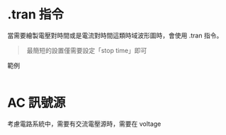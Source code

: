 # .tran 指令
當需要繪製電壓對時間或是電流對時間這類時域波形圖時，會使用 .tran 指令。
> ![]()
最簡短的設置僅需要設定「stop time」即可

範例
> ![]()

# AC 訊號源
考慮電路系統中，需要有交流電壓源時，需要在 voltage